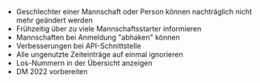 * Geschlechter einer Mannschaft oder Person können nachträglich nicht mehr geändert werden
* Frühzeitig über zu viele Mannschaftsstarter informieren
* Mannschaften bei Anmeldung "abhaken" können
* Verbesserungen bei API-Schnittstelle
* Alle ungenutzte Zeiteinträge auf einmal ignorieren
* Los-Nummern in der Übersicht anzeigen
* DM 2022 vorbereiten
